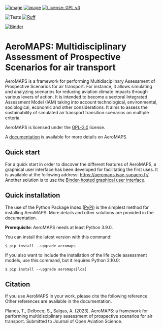 [![image](https://img.shields.io/pypi/v/aeromaps.svg)](https://pypi.python.org/pypi/aeromaps)
[![image](https://img.shields.io/pypi/pyversions/aeromaps.svg)](https://pypi.python.org/pypi/aeromaps)
[![License: GPL v3](https://img.shields.io/badge/License-GPLv3-blue.svg)](https://www.gnu.org/licenses/gpl-3.0)

![Tests](https://github.com/AeroMAPS/AeroMAPS/workflows/tests/badge.svg)
[![Ruff](https://img.shields.io/endpoint?url=https://raw.githubusercontent.com/astral-sh/ruff/main/assets/badge/v2.json)](https://github.com/astral-sh/ruff)

[![Binder](https://mybinder.org/badge_logo.svg)](https://mybinder.org/v2/gh/AeroMAPS/AeroMAPS/HEAD)

AeroMAPS: Multidisciplinary Assessment of Prospective Scenarios for air transport
=================================================================================

AeroMAPS is a framework for performing Multidisciplinary Assessment of Prospective Scenarios for air transport. For
instance, it allows simulating and analyzing scenarios for reducing aviation climate impacts through various levers of
action. It is intended to become a sectoral Integrated Assessment Model (IAM) taking into account technological,
environmental, sociological, economic and other considerations. It aims to assess the sustainability of simulated air
transport transition scenarios on multiple criteria.

AeroMAPS is licensed under the [GPL-3.0](https://www.gnu.org/licenses/gpl-3.0.en.html) license.

A [documentation](https://aeromaps.github.io/AeroMAPS/) is available for more details on AeroMAPS.


Quick start
-----------

For a quick start in order to discover the different features of AeroMAPS,
a graphical user interface has been developed for facilitating the first uses.
It is available at the following address: https://aeromaps.isae-supaero.fr/
Another solution is to use the [Binder-hosted graphical user interface](https://mybinder.org/v2/gh/AeroMAPS/AeroMAPS/HEAD?urlpath=voila%2Frender%2Faeromaps%2Fapp.ipynb).


Quick installation
------------------

The use of the Python Package Index ([PyPI](https://pypi.org/)) is the simplest method for installing AeroMAPS.
More details and other solutions are provided in the documentation.

**Prerequisite**: AeroMAPS needs at least Python 3.9.0.

You can install the latest version with this command:

``` {.bash}
$ pip install --upgrade aeromaps
```

If you also want to include the installation of the life cycle assessment models, use this command, but it requires Python 3.10.0:
``` {.bash}
$ pip install --upgrade aeromaps[lca]
```


Citation
--------

If you use AeroMAPS in your work, please cite the following reference. Other references are available in the
documentation.

Planès, T., Delbecq, S., Salgas, A. (2023).
AeroMAPS: a framework for performing multidisciplinary assessment of prospective scenarios for air transport.
Submitted to Journal of Open Aviation Science.
